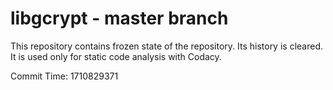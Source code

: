 # libgcrypt - master branch

This repository contains frozen state of the repository.
Its history is cleared. It is used only for static code
analysis with Codacy.

Commit Time: 1710829371